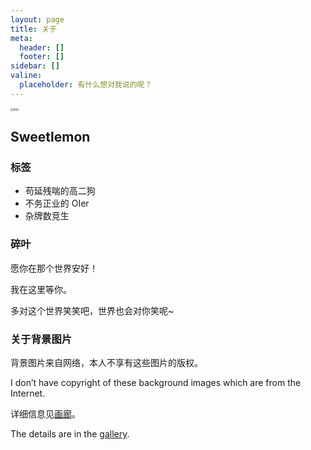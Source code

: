 ```yaml
---
layout: page
title: 关于
meta:
  header: []
  footer: []
sidebar: []
valine:
  placeholder: 有什么想对我说的呢？
---
```


<img src="https://cdn.jsdelivr.net/gh/mrj1018/OI/lemon.png" alt="logo" style="zoom:30%;" />

## Sweetlemon

### 标签

- 苟延残喘的高二狗
- 不务正业的 OIer
- 杂牌数竞生

### 碎叶

愿你在那个世界安好！

我在这里等你。

多对这个世界笑笑吧，世界也会对你笑呢~

### 关于背景图片

背景图片来自网络，本人不享有这些图片的版权。

I don’t have copyright of these background images which are from the Internet.

详细信息见[画廊](https://sweetlemon39.github.io/gallery/)。

The details are in the [gallery](https://sweetlemon39.github.io/gallery/).